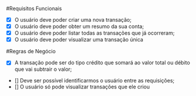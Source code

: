 #Requisitos Funcionais

- [X] O usuário deve poder criar uma nova transação;
- [X] O usuário deve poder obter um resumo da sua conta;
- [X] O usuário deve poder listar todas as transações que já ocorreram;
- [X] O usuário deve poder visualizar uma transação única

#Regras de Negócio

- [X] A transação pode ser do tipo crédito que somará ao valor total ou débito que vai subtrair o valor;
- [] Deve ser possível identificarmos o usuário entre as requisições;
- [] O usuário só pode visualizar transações que ele criou
